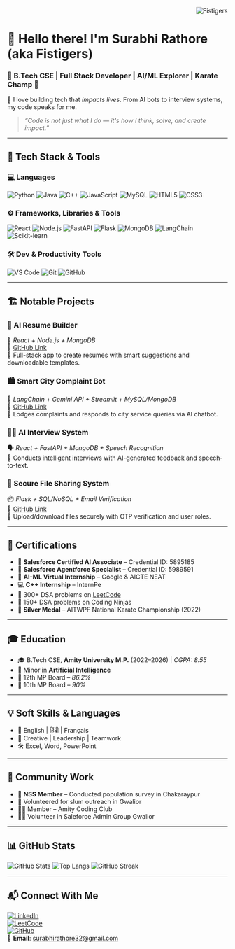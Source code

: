 <!-- Profile Views Counter -->
<p align="right">
  <img src="https://komarev.com/ghpvc/?username=Fistigers&label=Profile%20Views&color=0e75b6&style=flat" alt="Fistigers" />
</p>

# 👋 Hello there! I'm **Surabhi Rathore** (aka **Fistigers**)  
### 🧠 B.Tech CSE | Full Stack Developer | AI/ML Explorer | Karate Champ 🥋  

🌟 I love building tech that *impacts lives*. From AI bots to interview systems, my code speaks for me.

> _“Code is not just what I do — it's how I think, solve, and create impact.”_

---

## 🧰 Tech Stack & Tools

### 💻 Languages  
![Python](https://img.shields.io/badge/Python-3776AB?style=for-the-badge&logo=python&logoColor=white)
![Java](https://img.shields.io/badge/Java-007396?style=for-the-badge&logo=java&logoColor=white)
![C++](https://img.shields.io/badge/C++-00599C?style=for-the-badge&logo=c%2B%2B&logoColor=white)
![JavaScript](https://img.shields.io/badge/JavaScript-F7DF1E?style=for-the-badge&logo=javascript&logoColor=black)
![MySQL](https://img.shields.io/badge/MySQL-005C84?style=for-the-badge&logo=mysql&logoColor=white)
![HTML5](https://img.shields.io/badge/HTML5-E34F26?style=for-the-badge&logo=html5&logoColor=white)
![CSS3](https://img.shields.io/badge/CSS3-1572B6?style=for-the-badge&logo=css3&logoColor=white)

### ⚙️ Frameworks, Libraries & Tools  
![React](https://img.shields.io/badge/React-20232A?style=for-the-badge&logo=react&logoColor=61DAFB)
![Node.js](https://img.shields.io/badge/Node.js-339933?style=for-the-badge&logo=nodedotjs&logoColor=white)
![FastAPI](https://img.shields.io/badge/FastAPI-005f5f?style=for-the-badge&logo=fastapi&logoColor=white)
![Flask](https://img.shields.io/badge/Flask-000000?style=for-the-badge&logo=flask&logoColor=white)
![MongoDB](https://img.shields.io/badge/MongoDB-47A248?style=for-the-badge&logo=mongodb&logoColor=white)
![LangChain](https://img.shields.io/badge/LangChain-purple?style=for-the-badge)
![Scikit-learn](https://img.shields.io/badge/Scikit--learn-F7931E?style=for-the-badge&logo=scikit-learn&logoColor=white)

### 🛠️ Dev & Productivity Tools  
![VS Code](https://img.shields.io/badge/VS%20Code-007ACC?style=for-the-badge&logo=visual-studio-code&logoColor=white)
![Git](https://img.shields.io/badge/Git-F05032?style=for-the-badge&logo=git&logoColor=white)
![GitHub](https://img.shields.io/badge/GitHub-181717?style=for-the-badge&logo=github)

---

## 🏗️ Notable Projects

### 🚀 AI Resume Builder  
🧠 *React + Node.js + MongoDB*  
🔗 [GitHub Link](https://github.com/Fistigers/AI-Resume-Builder)  
📌 Full-stack app to create resumes with smart suggestions and downloadable templates.

### 🏙️ Smart City Complaint Bot  
🤖 *LangChain + Gemini API + Streamlit + MySQL/MongoDB*  
🔗 [GitHub Link](https://github.com/Fistigers/SmartCityBot)  
📌 Lodges complaints and responds to city service queries via AI chatbot.

### 🧑‍💻 AI Interview System  
🗣️ *React + FastAPI + MongoDB + Speech Recognition*  
📌 Conducts intelligent interviews with AI-generated feedback and speech-to-text.

### 🔐 Secure File Sharing System  
📦 *Flask + SQL/NoSQL + Email Verification*  
🔗 [GitHub Link](https://github.com/Fistigers/SecureFileShare)  
📌 Upload/download files securely with OTP verification and user roles.

---

## 📜 Certifications

- 🥇 **Salesforce Certified AI Associate** – Credential ID: 5895185  
- 🥈 **Salesforce Agentforce Specialist** – Credential ID: 5989591  
- 🤖 **AI-ML Virtual Internship** – Google & AICTE NEAT  
- 💻 **C++ Internship** – InternPe  
- 🧠 300+ DSA problems on [LeetCode](https://leetcode.com/u/surabhi32_rathore/)  
- 🏅 150+ DSA problems on Coding Ninjas  
- 🥋 **Silver Medal** – AITWPF National Karate Championship (2022)

---

## 🎓 Education

- 🎓 B.Tech CSE, **Amity University M.P.** (2022–2026) | *CGPA: 8.55*  
- 📘 Minor in **Artificial Intelligence**  
- 📗 12th MP Board – *86.2%*  
- 📕 10th MP Board – *90%*

---

## 💡 Soft Skills & Languages

- 💬 English | हिंदी | Français  
- 💼 Creative | Leadership | Teamwork  
- 🛠️ Excel, Word, PowerPoint

---

## 👥 Community Work

- 👣 **NSS Member** – Conducted population survey in Chakaraypur  
- 🧺 Volunteered for slum outreach in Gwalior  
- 👩‍💻 Member – Amity Coding Club
- 👩‍💻 Volunteer in Saleforce Admin Group Gwalior

---

## 📊 GitHub Stats

![GitHub Stats](https://github-readme-stats.vercel.app/api?username=Fistigers&show_icons=true&theme=radical)
![Top Langs](https://github-readme-stats.vercel.app/api/top-langs/?username=Fistigers&layout=compact&theme=tokyonight)
![GitHub Streak](https://streak-stats.demolab.com?user=Fistigers&theme=dark)

---

## 📬 Connect With Me

[![LinkedIn](https://img.shields.io/badge/LinkedIn-Surabhi%20Rathore-blue?style=for-the-badge&logo=linkedin)](https://www.linkedin.com/in/surabhi-rathore1)  
[![LeetCode](https://img.shields.io/badge/LeetCode-surabhi32_rathore-orange?style=for-the-badge&logo=leetcode)](https://leetcode.com/u/surabhi32_rathore/)  
[![GitHub](https://img.shields.io/badge/GitHub-Fistigers-181717?style=for-the-badge&logo=github)](https://github.com/Fistigers)  
📧 **Email**: surabhirathore32@gmail.com
